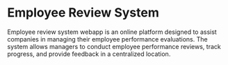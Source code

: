# Employee Review System

Employee review system webapp is an online platform designed to assist companies in managing their employee performance evaluations. The system allows managers to conduct employee performance reviews, track progress, and provide feedback in a centralized location.

